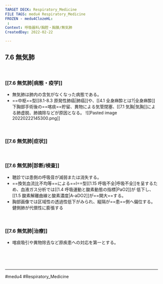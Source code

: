 ```yaml
---
TARGET DECK: Respiratory_Medicine
FILE TAGS: medu4 Respiratory_Medicine
FROZEN - medu4ClozeHL:
 : 
Context: 呼吸器科/胸腔・胸膜/無気肺
CreatedDay: 2022-02-22

---
```


## 7.6 無気肺

<br>

### [[7.6 無気肺|病態・疫学]]
* 無気肺は肺内の含気がなくなった病態である。 
* ==中枢==型[[8.1-8.3 原発性肺癌|肺癌]]や、[[4.1 全身麻酔とは?|全身麻酔]]下胸部手術後の==喀痰==貯留、異物による気管閉塞、[[7.1 気胸|気胸]]による肺虚脱、肺摘除などが原因となる。
![[Pasted image 20220222145300.png]]
<!--ID: 1645771914651-->


<br>

### [[7.6 無気肺|症状]]


<br>

### [[7.6 無気肺|診断/検査]]
* 聴診では患側の呼吸音が減弱または消失する。 
* ==換気血流比不均等==による==I==型[[1.15 呼吸不全|呼吸不全]]を呈するため、血液ガス分析では[[1.4 呼吸運動と酸素動態の指標|PaO2]]が 低下し、[[1.5 酸素解離曲線と酸素濃度|A-aDO2]]が==開大==する。
* 胸部画像では区域性の透過性低下がみられ、縦隔が==患==側へ偏位する。健側肺が代償性に膨張する
<!--ID: 1645771914666-->


<br>

### [[7.6 無気肺|治療]]
* 喀痰吸引や異物除去など原疾患への対応を第一とする。

<br><br><br>

---
#medu4 #Respiratory_Medicine